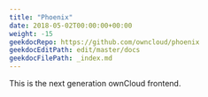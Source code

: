 ```yaml
---
title: "Phoenix"
date: 2018-05-02T00:00:00+00:00
weight: -15
geekdocRepo: https://github.com/owncloud/phoenix
geekdocEditPath: edit/master/docs
geekdocFilePath: _index.md
---
```


This is the next generation ownCloud frontend.
